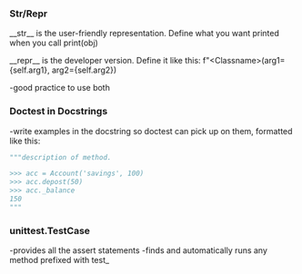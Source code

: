 ### Str/Repr ###
\_\_str\_\_ is the user-friendly representation. Define what you want printed when you call print(obj)

\_\_repr\_\_ is the developer version. Define it like this: f"\<Classname\>(arg1={self.arg1}, arg2={self.arg2})

-good practice to use both

### Doctest in Docstrings ###
-write examples in the docstring so doctest can pick up on them, formatted like this:
```python
"""description of method.

>>> acc = Account('savings', 100)
>>> acc.depost(50)
>>> acc._balance
150
"""
```

### unittest.TestCase ###
-provides all the assert statements
-finds and automatically runs any method prefixed with test_
